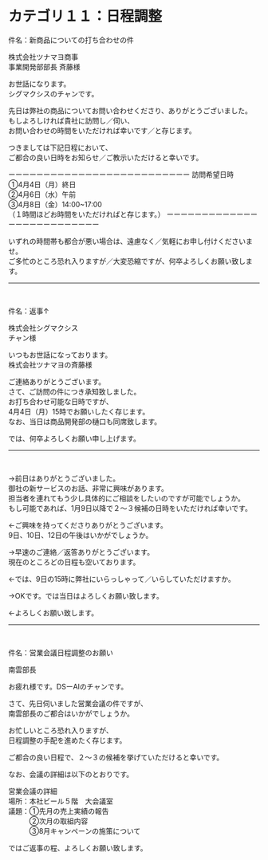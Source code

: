 <h1>カテゴリ１１：日程調整</h1>

件名：新商品についての打ち合わせの件

株式会社ツナマヨ商事<br>
事業開発部部長  斉藤様

お世話になります。<br>
シグマクシスのチャンです。

先日は弊社の商品についてお問い合わせくださり、ありがとうございました。<br>
もしよろしければ貴社に訪問し／伺い、<br>
お問い合わせの時間をいただければ幸いです／と存じます。

つきましては下記日程において、<br>
ご都合の良い日時をお知らせ／ご教示いただけると幸いです。

ーーーーーーーーーーーーーーーーーーーーーーーーーー
訪問希望日時<br>
①4月4日（月）終日<br>
②4月6日（水）午前<br>
③4月8日（金）14:00~17:00<br>
（１時間ほどお時間をいただければと存じます。）
ーーーーーーーーーーーーーーーーーーーーーーーーーー

いずれの時間帯も都合が悪い場合は、遠慮なく／気軽にお申し付けくださいませ。<br>
ご多忙のところ恐れ入りますが／大変恐縮ですが、何卒よろしくお願い致します。

---

<br>

件名：返事↑

株式会社シグマクシス<br>
チャン様

いつもお世話になっております。<br>
株式会社ツナマヨの斉藤様

ご連絡ありがとうございます。<br>
さて、ご訪問の件につき承知致しました。<br>
お打ち合わせ可能な日時ですが、<br>
4月4日（月）15時でお願いしたく存じます。<br>
なお、当日は商品開発部の樋口も同席致します。

では、何卒よろしくお願い申し上げます。

---

<br>

→前日はありがとうございました。<br>
御社の新サービスのお話、非常に興味があります。<br>
担当者を連れてもう少し具体的にご相談をしたいのですが可能でしょうか。<br>
もし可能であれば、1月9日以降で２〜３候補の日時をいただければ幸いです。

←ご興味を持ってくださりありがとうございます。<br>
9日、10日、12日の午後はいかがでしょうか。

→早速のご連絡／返答ありがとうございます。<br>
現在のところどの日程も空いております。

←では、9日の15時に弊社にいらっしゃって／いらしていただけますか。

→OKです。では当日はよろしくお願い致します。

←よろしくお願い致します。

---

<br>

件名：営業会議日程調整のお願い

南雲部長

お疲れ様です。DSーAIのチャンです。

さて、先日伺いました営業会議の件ですが、<br>
南雲部長のご都合はいかがでしょうか。

お忙しいところ恐れ入りますが、<br>
日程調整の手配を進めたく存じます。

ご都合の良い日程で、２〜３の候補を挙げていただけると幸いです。

なお、会議の詳細は以下のとおりです。

営業会議の詳細<br>
場所：本社ビール５階　大会議室<br>
議題：①先月の売上実績の報告<br>
　　　②次月の取組内容<br>
　　　③8月キャンペーンの施策について

ではご返事の程、よろしくお願い致します。